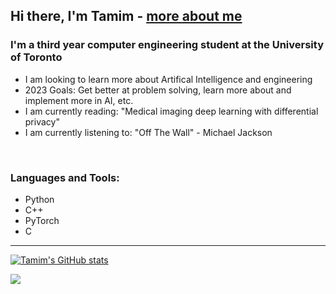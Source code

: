 ## Hi there, I'm Tamim - [more about me][website]

### I'm a third year computer engineering student at the University of Toronto
- I am looking to learn more about Artifical Intelligence and engineering 
- 2023 Goals: Get better at problem solving, learn more about and implement more in AI, etc.
- I am currently reading: "Medical imaging deep learning with differential privacy"
- I am currently listening to: "Off The Wall" - Michael Jackson

<br />

### Languages and Tools:
- Python
- C++
- PyTorch
- C

---
[![Tamim's GitHub stats](https://github-readme-stats.vercel.app/api?username=Tamim1236)](https://github.com/anuraghazra/github-readme-stats)

<img src="https://wakatime.com/share/@462c5d36-a0f9-4ab0-8750-3eb2c3418696/ce715228-4eca-439b-a7fc-8da3a5af8337.svg" />




[website]: https://www.linkedin.com/in/tamim-hasan-4b6432250/
